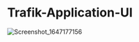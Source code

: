 # Trafik-Application-UI
![Screenshot_1647177156](https://user-images.githubusercontent.com/71512164/158061071-490bcdc1-7725-45ba-afb0-8ccefdf36823.png)
